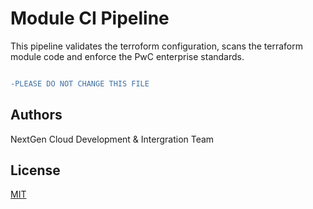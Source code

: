 # Module CI Pipeline

This pipeline validates the terroform configuration, scans the terraform module code and enforce the PwC enterprise standards. 

```diff

-PLEASE DO NOT CHANGE THIS FILE

```


## Authors

NextGen Cloud Development & Intergration Team

## License
[MIT](LICENSE)
